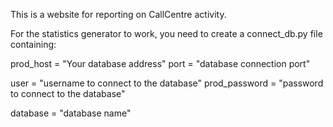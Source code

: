 This is a website for reporting on CallCentre activity.

For the statistics generator to work, you need to create a connect_db.py file containing:

prod_host = "Your database address"
port = "database connection port"

user = "username to connect to the database"
prod_password = "password to connect to the database"

database = "database name"